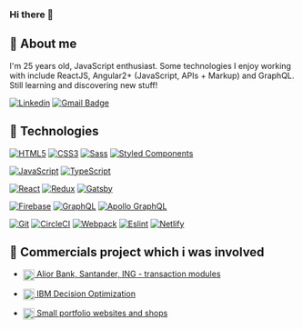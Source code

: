 ### Hi there 👋

## 🙍 About me

I'm 25 years old, JavaScript enthusiast. Some technologies I enjoy working with include ReactJS, Angular2+ (JavaScript, APIs + Markup) and GraphQL. Still learning and discovering new stuff!

[![Linkedin](https://img.shields.io/badge/-LinkedIn-blue?style=flat-square&logo=Linkedin&logoColor=white&link=https://www.linkedin.com/in/mateusz-bieda/)](https://www.linkedin.com/in/mateusz-bieda/)
[![Gmail Badge](https://img.shields.io/badge/-Gmail-c14438?style=flat-square&logo=Gmail&logoColor=white&link=mailto:mateusz.bieda95@gmail.com)](mailto:mateusz.bieda95@gmail.com)

## 🔧 Technologies

[![HTML5](https://img.shields.io/badge/-HTML5-E34F26?style=flat-square&logo=html5&logoColor=white&link=https://github.com/mateBe95)](https://github.com/mateBe95/)
[![CSS3](https://img.shields.io/badge/-CSS3-1572B6?style=flat-square&logo=css3&link=https://github.com/mateBe95)](https://github.com/mateBe95/)
[![Sass](https://img.shields.io/badge/-Sass-black?style=flat-square&logo=Sass&logoColor=pink)](https://github.com/mateBe95/)
[![Styled Components](https://img.shields.io/badge/-StyledComponents-black?style=flat-square&logo=Styled-Components)](https://github.com/mateBe95/)

[![JavaScript](https://img.shields.io/badge/-JavaScript-black?style=flat-square&logo=javascript&link=https://github.com/mateBe95/)](https://github.com/mateBe95)
[![TypeScript](https://img.shields.io/badge/-TypeScript-007ACC?style=flat-square&logo=typescript&link=https://github.com/mateBe95)](https://github.com/mateBe95)

[![React](https://img.shields.io/badge/-React-black?style=flat-square&logo=react)](https://github.com/mateBe95)
[![Redux](https://img.shields.io/badge/-Redux-black?style=flat-square&logo=Redux&logoColor=pink)](https://github.com/mateBe95/)
[![Gatsby](https://img.shields.io/badge/-Gatsby-purple?style=flat-square&logo=Gatsby&logoColor=white)](https://github.com/mateBe95/)

[![Firebase](https://img.shields.io/badge/-Firebase-orange?style=flat-square&logo=Firebase&logoColor=white)](https://github.com/mateBe95)
[![GraphQL](https://img.shields.io/badge/-GraphQL-E10098?style=flat-square&logo=graphql&link=https://github.com/mateBe95)](https://github.com/mateBe95)
[![Apollo GraphQL](https://img.shields.io/badge/-Apollo%20GraphQL-311C87?style=flat-square&logo=apollo-graphql&link=https://github.com/mateBe95/)](https://github.com/mateBe95)

[![Git](https://img.shields.io/badge/-Git-black?style=flat-square&logo=git&link=https://github.com/olafsulich/)](https://github.com/mateBe95/)
[![CircleCI](https://img.shields.io/badge/-CircleCI-black?style=flat-square&logo=CircleCI&logoColor=white)](https://github.com/mateBe95/)
[![Webpack](https://img.shields.io/badge/-Webpack-blue?style=flat-square&logo=Webpack&logoColor=white)](https://github.com/mateBe95/)
[![Eslint](https://img.shields.io/badge/-Eslint-purple?style=flat-square&logo=Eslint&logoColor=white)](https://github.com/mateBe95/)
[![Netlify](https://img.shields.io/badge/-Netlify-black?style=flat-square&logo=Figma&logoColor=white)](https://github.com/mateBe95/)

## 📕 Commercials project which i was involved 

- <a href="https://www.aliorbank.pl/biuro-maklerskie.html"><img align="center" width="20" height="20" src='https://www.frontlive.pl/static/835244e9492188eb03cdd9b7c142187d/4148e/typescript.png' />
  Alior Bank, Santander, ING - transaction modules</a>

- <a href="https://www.ibm.com/cloud/decision-optimization-for-watson-studio"><img align="center" width="20" height="20" src='https://www.frontlive.pl/static/5e267e2ee412a23e797106ee564145a0/4148e/js.png' />
  IBM Decision Optimization</a>

* <a href="https://jurczynskikancelaria.pl/"><img align="center" width="20" height="20" src='https://www.frontlive.pl/static/695197f9845f4e2da7a3da0e77e784f4/4148e/css.png' />
  Small portfolio websites and shops
  </a>

